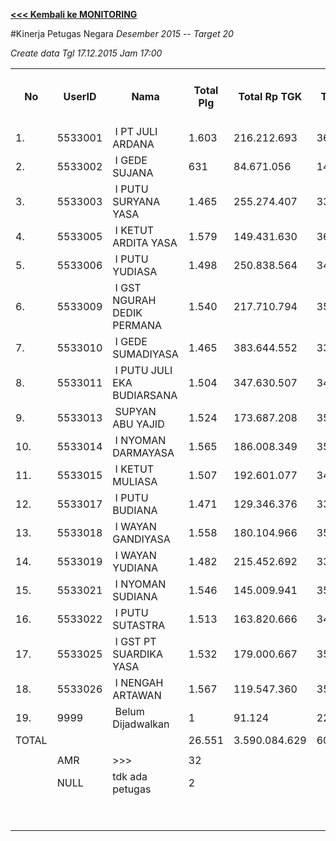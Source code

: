 **[<<< Kembali ke MONITORING](https://github.com/suriawan/Area-Bali-Utara/blob/master/TUSBUNG.md)**

#Kinerja Petugas Negara
_Desember 2015_ -- _Target 20_




_Create data Tgl 17.12.2015 Jam 17:00_


<table><tbody><tr><th>No</th><th>UserID</th><th>Nama</th><th>Total Plg</th><th>Total Rp TGK</th><th>Target TGK</th><th>Realisasi Saldo TGK (Blm Lunas)</th><th>% Pencapaian Thd Target TGK</th><th>PK 2 Bln - Blm Lunas</th><th>PK 3 Bln - Blm Lunas</th><th>PK 4 Bln - Blm Lunas</th></tr><tr><td>1.</td><td>5533001</td><td>&nbsp;I PT JULI ARDANA</td><td>1.603</td><td>216.212.693</td><td>36.604.794</td><td>159.381.058</td><td>-235%</td><td>4</td><td>0</td><td>0</td></tr><tr><td>2.</td><td>5533002</td><td>&nbsp;I GEDE SUJANA</td><td>631</td><td>84.671.056</td><td>14.481.077</td><td>44.780.118</td><td>-109%</td><td>0</td><td>0</td><td>0</td></tr><tr><td>3.</td><td>5533003</td><td>&nbsp;I PUTU SURYANA YASA</td><td>1.465</td><td>255.274.407</td><td>33.515.953</td><td>124.308.116</td><td>-171%</td><td>0</td><td>1</td><td>0</td></tr><tr><td>4.</td><td>5533005</td><td>&nbsp;I KETUT ARDITA YASA</td><td>1.579</td><td>149.431.630</td><td>36.399.243</td><td>87.143.622</td><td>-39%</td><td>0</td><td>0</td><td>0</td></tr><tr><td>5.</td><td>5533006</td><td>&nbsp;I PUTU YUDIASA</td><td>1.498</td><td>250.838.564</td><td>34.233.563</td><td>131.244.402</td><td>-183%</td><td>0</td><td>0</td><td>0</td></tr><tr><td>6.</td><td>5533009</td><td>&nbsp;I GST NGURAH DEDIK PERMANA</td><td>1.540</td><td>217.710.794</td><td>35.353.997</td><td>112.827.947</td><td>-119%</td><td>1</td><td>0</td><td>0</td></tr><tr><td>7.</td><td>5533010</td><td>&nbsp;I GEDE SUMADIYASA</td><td>1.465</td><td>383.644.552</td><td>33.138.263</td><td>170.473.786</td><td>-314%</td><td>2</td><td>0</td><td>0</td></tr><tr><td>8.</td><td>5533011</td><td>&nbsp;I PUTU JULI EKA BUDIARSANA</td><td>1.504</td><td>347.630.507</td><td>34.231.304</td><td>146.054.082</td><td>-227%</td><td>2</td><td>0</td><td>0</td></tr><tr><td>9.</td><td>5533013</td><td>&nbsp;SUPYAN ABU YAJID</td><td>1.524</td><td>173.687.208</td><td>35.106.247</td><td>91.397.460</td><td>-60%</td><td>3</td><td>0</td><td>0</td></tr><tr><td>10.</td><td>5533014</td><td>&nbsp;I NYOMAN DARMAYASA</td><td>1.565</td><td>186.008.349</td><td>35.989.944</td><td>85.860.992</td><td>-39%</td><td>2</td><td>1</td><td>0</td></tr><tr><td>11.</td><td>5533015</td><td>&nbsp;I KETUT MULIASA</td><td>1.507</td><td>192.601.077</td><td>34.603.717</td><td>130.975.055</td><td>-178%</td><td>5</td><td>0</td><td>0</td></tr><tr><td>12.</td><td>5533017</td><td>&nbsp;I PUTU BUDIANA</td><td>1.471</td><td>129.346.376</td><td>33.741.308</td><td>60.492.217</td><td>21%</td><td>0</td><td>0</td><td>0</td></tr><tr><td>13.</td><td>5533018</td><td>&nbsp;I WAYAN GANDIYASA</td><td>1.558</td><td>180.104.966</td><td>35.781.145</td><td>92.600.135</td><td>-59%</td><td>9</td><td>0</td><td>0</td></tr><tr><td>14.</td><td>5533019</td><td>&nbsp;I WAYAN YUDIANA</td><td>1.482</td><td>215.452.692</td><td>33.870.688</td><td>104.924.912</td><td>-110%</td><td>0</td><td>0</td><td>0</td></tr><tr><td>15.</td><td>5533021</td><td>&nbsp;I NYOMAN SUDIANA</td><td>1.546</td><td>145.009.941</td><td>35.572.700</td><td>59.834.584</td><td>32%</td><td>0</td><td>0</td><td>0</td></tr><tr><td>16.</td><td>5533022</td><td>&nbsp;I PUTU SUTASTRA</td><td>1.513</td><td>163.820.666</td><td>34.810.039</td><td>91.667.250</td><td>-63%</td><td>3</td><td>0</td><td>0</td></tr><tr><td>17.</td><td>5533025</td><td>&nbsp;I GST PT SUARDIKA YASA</td><td>1.532</td><td>179.000.667</td><td>35.252.523</td><td>92.638.524</td><td>-63%</td><td>0</td><td>0</td><td>0</td></tr><tr><td>18.</td><td>5533026</td><td>&nbsp;I NENGAH ARTAWAN</td><td>1.567</td><td>119.547.360</td><td>35.935.190</td><td>34.972.440</td><td>103%</td><td>0</td><td>0</td><td>0</td></tr><tr><td>19.</td><td>9999</td><td>&nbsp;Belum Dijadwalkan</td><td>1</td><td>91.124</td><td>22.983</td><td>0</td><td>200%</td><td>0</td><td>0</td><td>0</td></tr><tr><td>TOTAL</td><td> </td><td> </td><td>26.551</td><td>3.590.084.629</td><td>608.644.678</td><td>1.821.576.700</td><td>-99%</td><td>0</td><td>0</td><td>0</td></tr><tr><td> </td><td> </td><td> </td><td> </td><td> </td><td> </td><td> </td><td> </td><td> </td><td> </td><td> </td></tr><tr><td> </td><td>AMR</td><td>&gt;&gt;&gt;</td><td>32</td><td> </td><td> </td><td>0</td><td> </td><td>0</td><td>0</td><td>0</td></tr><tr><td> </td><td>NULL</td><td>tdk ada petugas</td><td>2</td><td> </td><td> </td><td>2.112.900</td><td> </td><td>1</td><td>1</td><td>0</td></tr><tr><td> </td><td> </td><td> </td><td> </td><td> </td><td> </td><td> 2.112.900 </td><td> </td><td> </td><td> </td><td> </td></tr><tr><td> </td><td> </td><td> </td><td> </td><td> </td><td> </td><td> 1.823.689.600 </td><td> </td><td> </td><td> </td><td> </td></tr></tbody></table>
